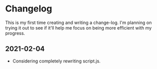 # Changelog


This is my first time creating and writing a change-log. I'm planning on trying it out to see if it'll help me focus on being more efficient with my progress.

## 2021-02-04
- Considering completely rewriting script.js.